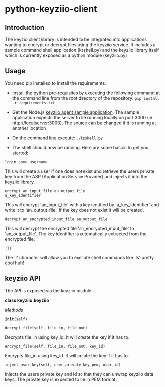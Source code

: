 python-keyziio-client
=============

Introduction
------------

The keyzio client library is intended to be integrated into applications wanting to encrypt or decrypt files using the keyziio service.
It includes a sample command shell application (kzshell.py) and the keyziio library itself which is currently exposed as a python module (keyziio.py)

Usage
-----
You need pip installed to install the requirements.

* Install the python pre-requisites by executing the following command at the command line from the root directory of the repository:
<code>pip install -r requirements.txt</code>

* Get the Node.js [keyziio agent sample application](https://github.com/safenetlabs/node-keyziio-agent-sample).   The sample application expects the server 
to be running locally on port 3000 (ie. http://localserver:3000).   The source can be changed if it is running at another
location

* On the command line execute:
<code>./kzshell.py</code>

* The shell should now be running.  Here are some basics to get you started:

<code>login some_username</code>

This will create a user if one does not exist and retrieve the users private key from the ASP (Application Service Provider) and injects it into the keyziio library.

<code>encrypt an_input_file an_output_file a_key_identifier</code>

This will encrypt 'an_input_file' with a key ientified by 'a_key_identifier' and write it to 'an_output_file'.  If the key does not exist it will be created.

<code>decrypt an_encrypted_input_file an_output_file</code>

This will decrypt the encrypted file 'an_encrypted_input_file' to 'an_output_file'. The key identifier is automatically extracted from the encrypted file.

<code>!ls</code>

The '!' character will allow you to execute shell commands like 'ls' pretty cool huh!

keyziio API
----------

The API is exposed via the keyziio module.

**class keyziio.keyziio** 

*Methods*

<code>__init__(self)</code>

<code>decrypt_file(self, file_in, file_out)</code>

Decrypts file_in using key_id.  It will create the key if it has to.

<code>encrypt_file(self, file_in, file_out, key_id)</code>

Encrypts file_in using key_id.  It will create the key if it has to.

<code>inject_user_key(self, user_private_key_pem, user_id)</code>

Injects the users private key and id so that they can unwrap keyziio data keys.
The private key is expected to be in PEM format.



